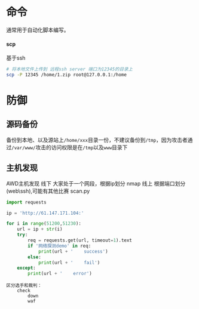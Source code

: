 
# 命令
通常用于自动化脚本编写。
#### scp
基于ssh

```sh
# 将本地文件上传到 远程ssh server 端口为12345的目录上 
scp -P 12345 /home/1.zip root@127.0.0.1:/home
```


# 防御

## 源码备份

备份到本地、以及源站上`/home/xxx`目录一份，不建议备份到`/tmp`，因为攻击者通过`/var/www/`攻击的访问权限是在`/tmp`以及`www`目录下

## 主机发现

AWD主机发现
    线下
        大家处于一个网段，根据ip划分
        nmap
    线上
        根据端口划分(web\ssh),可能有其他比赛
        scan.py

```python
import requests

ip = 'http://61.147.171.104:'

for i in range(51200,51230):
    url = ip + str(i)
    try:
        req = requests.get(url, timeout=1).text
        if '网络探测demo' in req:
            print(url + '    success')
        else:
            print(url + '    fail')
    except:
        print(url + '    error')

```

    区分选手和裁判：
        check
            down
            waf